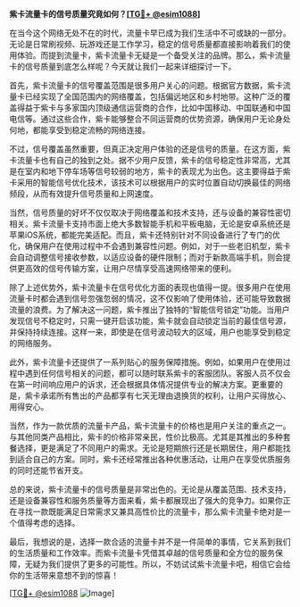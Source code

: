 **紫卡流量卡的信号质量究竟如何？[[TG💪+ @esim1088](https://t.me/s/esim1088)]**

在当今这个网络无处不在的时代，流量卡早已成为我们生活中不可或缺的一部分。无论是日常刷视频、玩游戏还是工作学习，稳定的信号质量都直接影响着我们的使用体验。而提到流量卡，紫卡流量卡无疑是一个备受关注的品牌。那么，紫卡流量卡的信号质量到底怎么样呢？今天就让我们一起来详细探讨一下。

首先，紫卡流量卡的信号覆盖范围是很多用户关心的问题。根据官方数据，紫卡流量卡已经实现了全国范围内的网络覆盖，包括偏远地区和乡村地带。这种广泛的覆盖得益于紫卡与多家国内顶级通信运营商的合作，比如中国移动、中国联通和中国电信等。通过这些合作，紫卡能够整合不同运营商的优势资源，确保用户无论身处何地，都能享受到稳定流畅的网络连接。

不过，信号覆盖虽然重要，但真正决定用户体验的还是信号的质量。在这方面，紫卡流量卡也有自己的独到之处。据不少用户反馈，紫卡的信号稳定性非常高，尤其是在室内和地下停车场等信号较弱的地方，紫卡的表现尤为出色。这主要得益于紫卡采用的智能信号优化技术，该技术可以根据用户的实时位置自动切换最佳的网络频段，从而有效提升信号质量和上网速度。

当然，信号质量的好坏不仅仅取决于网络覆盖和技术支持，还与设备的兼容性密切相关。紫卡流量卡支持市面上绝大多数智能手机和平板电脑，无论是安卓系统还是苹果iOS系统，都能完美适配。而且，紫卡还特别针对不同设备进行了专门的优化，确保用户在使用过程中不会遇到兼容性问题。例如，对于一些老旧机型，紫卡会自动调整信号接收参数，以适应设备的硬件限制；而对于新款高端手机，则会提供更高效的信号传输方案，让用户尽情享受高速网络带来的便利。

除了上述优势外，紫卡流量卡在信号优化方面的表现也值得一提。很多用户在使用流量卡时都会遇到信号忽强忽弱的情况，这不仅影响了使用体验，还可能导致数据流量的浪费。为了解决这一问题，紫卡推出了独特的“智能信号锁定”功能。当用户发现信号不稳定时，只需一键开启该功能，紫卡就会自动锁定当前的最佳信号源，并保持持续连接。这样一来，即使是在信号波动较大的区域，用户也能享受到稳定的网络服务。

此外，紫卡流量卡还提供了一系列贴心的服务保障措施。例如，如果用户在使用过程中遇到任何信号相关的问题，都可以随时联系紫卡的客服团队。客服人员不仅会在第一时间响应用户的诉求，还会根据具体情况提供专业的解决方案。更重要的是，紫卡承诺所有售出的产品都享有七天无理由退换货的权利，让用户买得放心、用得安心。

当然，作为一款优质的流量卡产品，紫卡流量卡的价格也是用户关注的重点之一。与其他同类产品相比，紫卡的价格非常亲民，性价比极高。尤其是其推出的多种套餐选择，更是满足了不同用户的需求。无论是短期旅行还是长期居住，用户都能找到适合自己的方案。同时，紫卡还经常推出各种优惠活动，让用户在享受优质服务的同时还能节省开支。

总的来说，紫卡流量卡的信号质量是非常出色的。无论是从覆盖范围、技术支持，还是设备兼容性和服务质量等方面来看，紫卡都展现出了强大的竞争力。如果你正在寻找一款既能满足日常需求又兼具高性价比的流量卡，那么紫卡流量卡绝对是一个值得考虑的选择。

最后，我想说的是，选择一款合适的流量卡并不是一件简单的事情，它关系到我们的生活质量和工作效率。而紫卡流量卡凭借其卓越的信号质量和全方位的服务保障，无疑为我们提供了更多的可能性。所以，不妨试试紫卡流量卡吧，相信它会给你的生活带来意想不到的惊喜！

[[TG💪+ @esim1088](https://t.me/s/esim1088) ![Image](https://i.postimg.cc/4NQfJmqS/Snipaste-2025-05-13-00-14-12.png)]